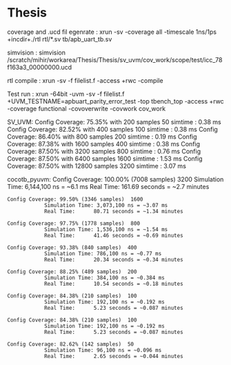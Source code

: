 # Thesis

coverage and .ucd fil egenrate  :  xrun -sv -coverage all -timescale 1ns/1ps +incdir+./rtl rtl/*.sv tb/apb_uart_tb.sv

simvision                       :  simvision /scratch/mihir/workarea/Thesis/Thesis/sv_uvm/cov_work/scope/test/icc_78f163a3_00000000.ucd  

rtl  compile                    :  xrun -sv -f filelist.f -access +rwc -compile

Test run : xrun -64bit -uvm -sv -f filelist.f +UVM_TESTNAME=apbuart_parity_error_test -top tbench_top -access +rwc -coverage functional -covoverwrite -covwork cov_work



SV_UVM:
    Config Coverage: 75.35% with 200 samples    50      simtime : 0.38 ms
    Config Coverage: 82.52% with 400 samples    100     simtime : 0.38 ms
    Config Coverage: 86.40% with 800 samples    200     simtime : 0.19 ms
    Config Coverage: 87.38% with 1600 samples   400     simtime : 0.38 ms
    Config Coverage: 87.50% with 3200 samples   800     simtime : 0.76 ms
    Config Coverage: 87.50% with 6400 samples   1600    simtime : 1.53 ms
    Config Coverage: 87.50% with 12800 samples  3200    simtime : 3.07 ms

cocotb_pyuvm:
    Config Coverage: 100.00% (7008 samples)  3200
                Simulation Time: 6,144,100 ns = ~6.1 ms
                Real Time:      161.69 seconds = ~2.7 minutes

    Config Coverage: 99.50% (3346 samples)  1600
                Simulation Time: 3,073,100 ns = ~3.07 ms
                Real Time:      80.71 seconds = ~1.34 minutes

    Config Coverage: 97.75% (1778 samples)  800
                Simulation Time: 1,536,100 ns = ~1.54 ms
                Real Time:      41.46 seconds = ~0.69 minutes
    
    Config Coverage: 93.38% (840 samples)  400
                Simulation Time: 786,100 ns = ~0.77 ms
                Real Time:      20.34 seconds = ~0.34 minutes

    Config Coverage: 88.25% (489 samples)  200
                Simulation Time: 384,100 ns = ~0.384 ms
                Real Time:      10.54 seconds = ~0.18 minutes
    
    Config Coverage: 84.38% (210 samples)  100
                Simulation Time: 192,100 ns = ~0.192 ms
                Real Time:      5.23 seconds = ~0.087 minutes
    
    Config Coverage: 84.38% (210 samples)  100
                Simulation Time: 192,100 ns = ~0.192 ms
                Real Time:      5.23 seconds = ~0.087 minutes
    
    Config Coverage: 82.62% (142 samples)  50
                Simulation Time: 96,100 ns = ~0.096 ms
                Real Time:      2.65 seconds = ~0.044 minutes

    